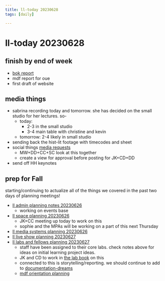 ```yaml
---
title: ll-today 20230628
tags: [daily]

---
```


# ll-today 20230628
## finish by end of week
- [bok report]((https://drive.google.com/drive/folders/19fu0_hRdbWZDp9SlJ_vSD-y4MVusn6bA))
- mdf report for oue
- first draft of website

## media things
* sabrina recording today and tomorrow. she has decided on the small studio for her lectures. so-
    * today: 
        * 2-3 in the small studio
        * 3-4 main table with christine and kevin
    * tomorrow: 2-4 likely in small studio
* sending back the hist-lit footage with timecodes and sheet
* social things [media requests](https://airtable.com/appopbPFCmmNSFSzC/tblqKJ5qmMHcL1oJP/viwKzuWvcw6QtNxs4?blocks=hide)
    * MW+DD+CC+SC look at this together
    * create a view for approval before posting for JK+CD+DD 
* send off HH keynotes

## prep for Fall
starting/continuing to actualize all of the things we covered in the past two days of planning meetings! 

* [ll admin planning notes 20230626](/xSX6FF9_QSCu1XpvmxQ0Fg)
    * working on events base
* [ll space planning 20230626](/HHuoIG2dTUmq4C2uJ3xsDQ)
    * JK+CC meeting up today to work on this
    * sophie and the MPAs will be working on a part of this next Thursday
* [ll media systems planning 20230626](/i5yHa5OETcaPfwnNt76VkA)
* [ll live show planning 20230627](/h49___hsTtqpBQ-6Jf3Yyw)
* [ll labs and fellows planning 20230627](/F-BW3iubSFaKmbA5Dc6aeQ)
    * staff have been assigned to their core labs. check notes above for ideas on initial learning project ideas.
    * JK and CD to work in [the lab book](https://hackmd.io/@ll-summer-23/r13tuFkdh/https%3A%2F%2Fhackmd.io%2Fc%2Fr13tuFkdh%2Fedit%3Fedit) on this
    * connected to this is storytelling/reporting. we should continue to add to [documentation-dreams](/mgDdGqNLTSOrSIRkm-u99w)
    - [mdf orientation planning](/3cIALg90RF2gSpxoMzbVkQ) 


